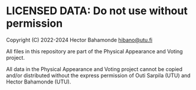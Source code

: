 # LICENSED DATA: Do not use without permission

Copyright (C) 2022-2024 Hector Bahamonde hibano@utu.fi

All files in this repository are part of the Physical Appearance and Voting project.

All data in the Physical Appearance and Voting project cannot be copied and/or distributed without the express permission of Outi Sarpila (UTU) and Hector Bahamonde (UTU).